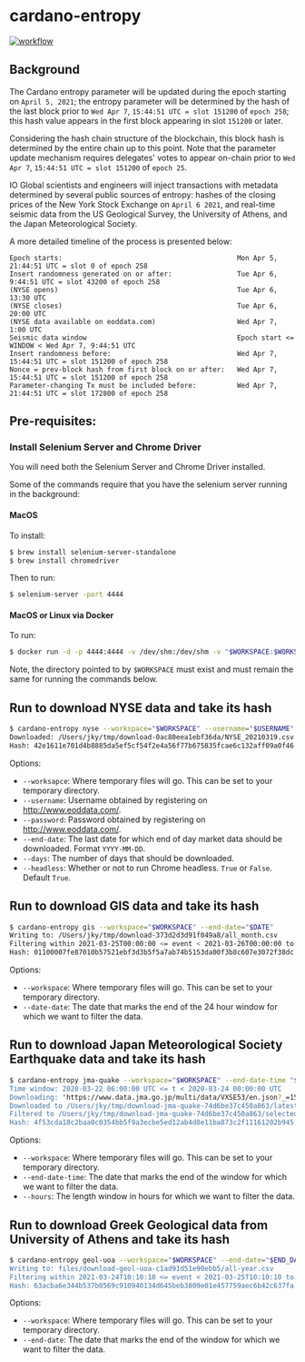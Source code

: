 # cardano-entropy

[![workflow](https://github.com/input-output-hk/cardano-entropy/actions/workflows/haskell.yml/badge.svg?branch=main)](https://github.com/input-output-hk/cardano-entropy/actions/workflows/haskell.yml?branch=main)

## Background

The Cardano entropy parameter will be updated during the epoch starting on `April 5, 2021`;
the entropy parameter will be determined by the hash of the last block prior to
`Wed Apr 7`, `15:44:51 UTC = slot 151200` of `epoch 258`; this hash value appears in the first
block appearing in slot `151200` or later.

Considering the hash chain structure of the blockchain, this block hash is determined by the
entire chain up to this point. Note that the parameter update mechanism requires delegates'
votes to appear on-chain prior to `Wed Apr 7`, `15:44:51 UTC = slot 151200` of `epoch 25`.

IO Global scientists and engineers will inject transactions with metadata determined by several
public sources of entropy: hashes of the closing prices of the New York Stock Exchange on
`April 6 2021`, and real-time seismic data from the US Geological Survey, the University of
Athens, and the Japan Meteorological Society.

A more detailed timeline of the process is presented below:

```
Epoch starts:                                           Mon Apr 5, 21:44:51 UTC = slot 0 of epoch 258
Insert randomness generated on or after:                Tue Apr 6, 9:44:51 UTC = slot 43200 of epoch 258
(NYSE opens)                                            Tue Apr 6, 13:30 UTC
(NYSE closes)                                           Tue Apr 6, 20:00 UTC
(NYSE data available on eoddata.com)                    Wed Apr 7, 1:00 UTC
Seismic data window                                     Epoch start <= WINDOW < Wed Apr 7, 9:44:51 UTC
Insert randomness before:                               Wed Apr 7, 15:44:51 UTC = slot 151200 of epoch 258
Nonce = prev-block hash from first block on or after:   Wed Apr 7, 15:44:51 UTC = slot 151200 of epoch 258
Parameter-changing Tx must be included before:          Wed Apr 7, 21:44:51 UTC = slot 172800 of epoch 258
```

## Pre-requisites:

### Install Selenium Server and Chrome Driver

You will need both the Selenium Server and Chrome Driver installed.

Some of the commands require that you have the selenium server running in the background:

#### MacOS

To install:

```bash
$ brew install selenium-server-standalone
$ brew install chromedriver
```

Then to run:

```bash
$ selenium-server -port 4444
```

#### MacOS or Linux via Docker

To run:

```bash
$ docker run -d -p 4444:4444 -v /dev/shm:/dev/shm -v "$WORKSPACE:$WORKSPACE" selenium/standalone-chrome:4.0.0-beta-3-prerelease-20210321
```

Note, the directory pointed to by `$WORKSPACE` must exist and must remain the same for running the commands below.

## Run to download NYSE data and take its hash

```bash
$ cardano-entropy nyse --workspace="$WORKSPACE" --username="$USERNAME" --password="$PASSWORD" --date="$DATE"
Downloaded: /Users/jky/tmp/download-0ac80eea1ebf36da/NYSE_20210319.csv
Hash: 42e1611e701d4b8885da5ef5cf54f2e4a56f77b675835fcae6c132aff09a0f46
```

Options:

* `--worksapce`: Where temporary files will go.  This can be set to your temporary directory.
* `--username`: Username obtained by registering on http://www.eoddata.com/.
* `--password`: Password obtained by registering on http://www.eoddata.com/.
* `--end-date`: The last date for which end of day market data should be downloaded.  Format `YYYY-MM-DD`.
* `--days`: The number of days that should be downloaded.
* `--headless`: Whether or not to run Chrome headless.  `True` or `False`.  Default `True`.

## Run to download GIS data and take its hash

```bash
$ cardano-entropy gis --workspace="$WORKSPACE" --end-date="$DATE"
Writing to: /Users/jky/tmp/download-373d2d3d91f049a8/all_month.csv
Filtering within 2021-03-25T00:00:00 <= event < 2021-03-26T00:00:00 to: /Users/jky/tmp/download-373d2d3d91f049a8/day_in_month.csv
Hash: 01100007fe87010b57521ebf3d3b5f5a7ab74b5153da00f3b8c607e3072f38dc
```

Options:

* `--workspace`: Where temporary files will go.  This can be set to your temporary directory.
* `--date-date`: The date that marks the end of the 24 hour window for which we want to filter the data.

## Run to download Japan Meteorological Society Earthquake data and take its hash

```bash
$ cardano-entropy jma-quake --workspace="$WORKSPACE" --end-date-time "$END_DATE_TIME' --hours "$HOURS"
Time window: 2020-03-22 06:00:00 UTC <= t < 2020-03-24 00:00:00 UTC
Downloading: "https://www.data.jma.go.jp/multi/data/VXSE53/en.json?_=1585008000000"
Downloaded to /Users/jky/tmp/download-jma-quake-74d6be37c450a863/latest.json
Filtered to /Users/jky/tmp/download-jma-quake-74d6be37c450a863/selected.json
Hash: 4f53cda18c2baa0c0354bb5f9a3ecbe5ed12ab4d8e11ba873c2f11161202b945
```

Options:

* `--workspace`: Where temporary files will go.  This can be set to your temporary directory.
* `--end-date-time`: The date that marks the end of the window for which we want to filter the data.
* `--hours`: The length window in hours for which we want to filter the data.

## Run to download Greek Geological data from University of Athens and take its hash

```bash
$ cardano-entropy geol-uoa --workspace="$WORKSPACE" --end-date="$END_DATE_TIME'
Writing to: files/download-geol-uoa-c1ad91d51e90ebb5/all-year.csv
Filtering within 2021-03-24T10:10:10 <= event < 2021-03-25T10:10:10 to: files/download-geol-uoa-c1ad91d51e90ebb5/last-day.csv
Hash: 63acba6e344b537b0569c910940134d645beb3809e01e457759aec6b42c637fa
```

Options:

* `--workspace`: Where temporary files will go.  This can be set to your temporary directory.
* `--end-date`: The date that marks the end of the window for which we want to filter the data.
